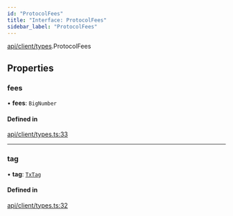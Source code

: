 ```yaml
---
id: "ProtocolFees"
title: "Interface: ProtocolFees"
sidebar_label: "ProtocolFees"
---
```


[api/client/types](../../../../../modules/API/Client/Types/Types.md).ProtocolFees

## Properties

### fees

• **fees**: `BigNumber`

#### Defined in

[api/client/types.ts:33](https://github.com/PolymeshAssociation/polymesh-sdk/blob/978e4ded6/src/api/client/types.ts#L33)

___

### tag

• **tag**: [`TxTag`](../../../../../modules/Generated/Types/Types.md#txtag)

#### Defined in

[api/client/types.ts:32](https://github.com/PolymeshAssociation/polymesh-sdk/blob/978e4ded6/src/api/client/types.ts#L32)
